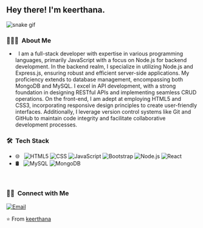 <h2> Hey there! I'm keerthana.</h2>

![snake gif](https://github.com/keerthanagiri2000/keerthanagiri2000/blob/output/github-contribution-grid-snake.gif)

<h3> 👨🏻‍💻 &nbsp;About Me </h3>

-  &nbsp; I am a full-stack developer with expertise in various programming languages, primarily JavaScript with a focus on Node.js for backend development. In the backend realm, I specialize in utilizing Node.js and Express.js, ensuring robust and efficient server-side applications. My proficiency extends to database management, encompassing both MongoDB and MySQL. I excel in API development, with a strong foundation in designing RESTful APIs and implementing seamless CRUD operations. On the front-end, I am adept at employing HTML5 and CSS3, incorporating responsive design principles to create user-friendly interfaces. Additionally, I leverage version control systems like Git and GitHub to maintain code integrity and facilitate collaborative development processes.

<h3> 🛠 &nbsp;Tech Stack</h3>

- 🌐 &nbsp;
  ![HTML5](https://img.shields.io/badge/-HTML5-333333?style=flat&logo=HTML5)
  ![CSS](https://img.shields.io/badge/-CSS-333333?style=flat&logo=CSS3&logoColor=1572B6)
  ![JavaScript](https://img.shields.io/badge/-JavaScript-333333?style=flat&logo=javascript)
  ![Bootstrap](https://img.shields.io/badge/-Bootstrap-333333?style=flat&logo=bootstrap&logoColor=563D7C)
  ![Node.js](https://img.shields.io/badge/-Node.js-333333?style=flat&logo=node.js)
  ![React](https://img.shields.io/badge/-React-333333?style=flat&logo=react)
- 🛢 &nbsp;
  ![MySQL](https://img.shields.io/badge/-MySQL-333333?style=flat&logo=mysql)
  ![MongoDB](https://img.shields.io/badge/-MongoDB-333333?style=flat&logo=mongodb)

<br/>

<h3> 🤝🏻 &nbsp;Connect with Me </h3>

<p>
<a href="mailto:keerthanagiri2000@gmail.com"><img alt="Email" src="https://img.shields.io/badge/Email-keerthanagiri2000@gmail.com-blue?style=flat-square&logo=gmail"></a>
<!-- <a href="https://www.instagram.com/keerthanas_id/"><img alt="Instagram" src="https://img.shields.io/badge/Instagram-keerthanas_id-blue?style=flat-square&logo=instagram"></a> -->
</p>

⭐️ From [keerthana](https://github.com/keerthanagiri2000)

